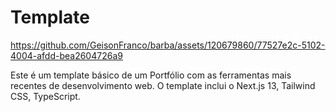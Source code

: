 # Template 

https://github.com/GeisonFranco/barba/assets/120679860/77527e2c-5102-4004-afdd-bea2604726a9



Este é um template básico de um Portfólio com as ferramentas mais recentes de desenvolvimento web. O template inclui o Next.js 13, Tailwind CSS, TypeScript.


